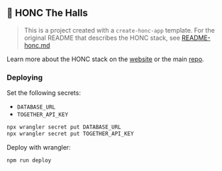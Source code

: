 ## 🪿 HONC The Halls

> This is a project created with a `create-honc-app` template.
> For the original README that describes the HONC stack, see [README-honc.md](./README-honc.md)

Learn more about the HONC stack on the [website](https://honc.dev) or the main [repo](https://github.com/fiberplane/create-honc-app).


### Deploying

Set the following secrets:

- `DATABASE_URL`
- `TOGETHER_API_KEY`

```sh
npx wrangler secret put DATABASE_URL
npx wrangler secret put TOGETHER_API_KEY
```

Deploy with wrangler:

```sh
npm run deploy
```